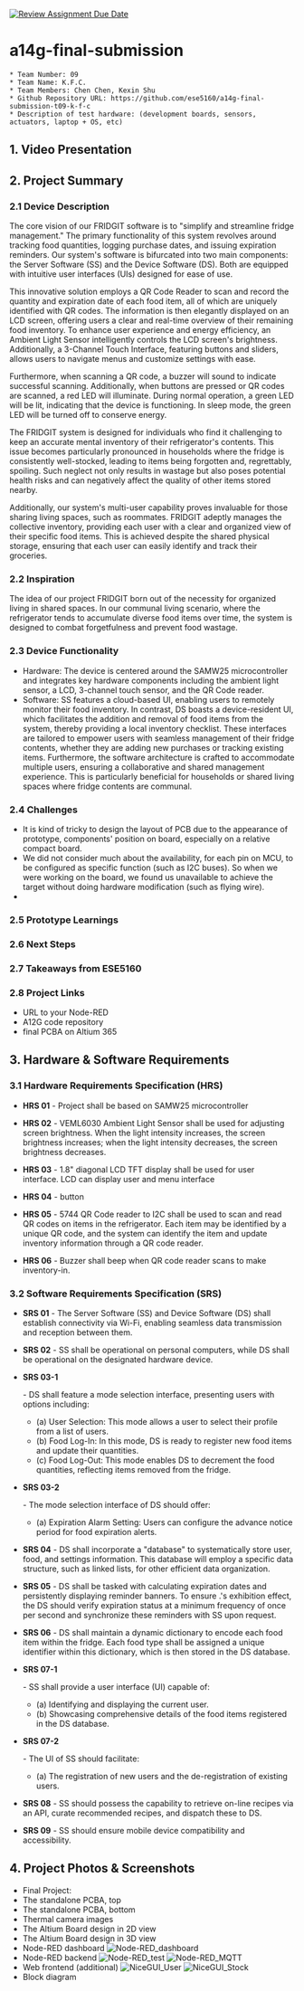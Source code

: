 [![Review Assignment Due Date](https://classroom.github.com/assets/deadline-readme-button-24ddc0f5d75046c5622901739e7c5dd533143b0c8e959d652212380cedb1ea36.svg)](https://classroom.github.com/a/kzkUPShx)
# a14g-final-submission

    * Team Number: 09
    * Team Name: K.F.C.
    * Team Members: Chen Chen, Kexin Shu
    * Github Repository URL: https://github.com/ese5160/a14g-final-submission-t09-k-f-c
    * Description of test hardware: (development boards, sensors, actuators, laptop + OS, etc) 

## 1. Video Presentation

## 2. Project Summary

### 2.1 Device Description

The core vision of our FRIDGIT software is to "simplify and streamline fridge management." The primary functionality of this system revolves around tracking food quantities, logging purchase dates, and issuing expiration reminders. Our system's software is bifurcated into two main components: the Server Software (SS) and the Device Software (DS). Both are equipped with intuitive user interfaces (UIs) designed for ease of use.

This innovative solution employs a QR Code Reader to scan and record the quantity and expiration date of each food item, all of which are uniquely identified with QR codes. The information is then elegantly displayed on an LCD screen, offering users a clear and real-time overview of their remaining food inventory. To enhance user experience and energy efficiency, an Ambient Light Sensor intelligently controls the LCD screen's brightness. Additionally, a 3-Channel Touch Interface, featuring buttons and sliders, allows users to navigate menus and customize settings with ease.

Furthermore, when scanning a QR code, a buzzer will sound to indicate successful scanning. Additionally, when buttons are pressed or QR codes are scanned, a red LED will illuminate. During normal operation, a green LED will be lit, indicating that the device is functioning. In sleep mode, the green LED will be turned off to conserve energy.

The FRIDGIT system is designed for individuals who find it challenging to keep an accurate mental inventory of their refrigerator's contents. This issue becomes particularly pronounced in households where the fridge is consistently well-stocked, leading to items being forgotten and, regrettably, spoiling. Such neglect not only results in wastage but also poses potential health risks and can negatively affect the quality of other items stored nearby.

Additionally, our system's multi-user capability proves invaluable for those sharing living spaces, such as roommates. FRIDGIT adeptly manages the collective inventory, providing each user with a clear and organized view of their specific food items. This is achieved despite the shared physical storage, ensuring that each user can easily identify and track their groceries.

### 2.2 Inspiration

The idea of our project FRIDGIT born out of the necessity for organized living in shared spaces. In our communal living scenario, where the refrigerator tends to accumulate diverse food items over time, the system is designed to combat forgetfulness and prevent food wastage.

### 2.3 Device Functionality
- Hardware: The device is centered around the SAMW25 microcontroller and integrates key hardware components including the ambient light sensor, a LCD, 3-channel touch sensor, and the QR Code reader.
- Software: SS features a cloud-based UI, enabling users to remotely monitor their food inventory. In contrast, DS boasts a device-resident UI, which facilitates the addition and removal of food items from the system, thereby providing a local inventory checklist. These interfaces are tailored to empower users with seamless management of their fridge contents, whether they are adding new purchases or tracking existing items. Furthermore, the software architecture is crafted to accommodate multiple users, ensuring a collaborative and shared management experience. This is particularly beneficial for households or shared living spaces where fridge contents are communal.

### 2.4 Challenges

- It is kind of tricky to design the layout of PCB due to the appearance of prototype, components' position on board, especially on a relative compact board.
- We did not consider much about the availability, for each pin on MCU, to be configured as specific function (such as I2C buses). So when we were working on the board, we found us unavailable to achieve the target without doing hardware modification (such as flying wire).
- 

### 2.5 Prototype Learnings

### 2.6 Next Steps

### 2.7 Takeaways from ESE5160

### 2.8 Project Links

- URL to your Node-RED
- A12G code repository
- final PCBA on Altium 365

## 3. Hardware & Software Requirements

### 3.1 Hardware Requirements Specification (HRS)

- **HRS 01** - Project shall be based on SAMW25 microcontroller

- **HRS 02** - VEML6030 Ambient Light Sensor shall be used for adjusting screen brightness. When the light intensity increases, the screen brightness increases; when the light intensity decreases, the screen brightness decreases.

- **HRS 03** - 1.8" diagonal LCD TFT display shall be used for user interface. LCD can display user and menu interface

- **HRS 04** - button

- **HRS 05** - 5744 QR Code reader to I2C shall be used to scan and read QR codes on items in the refrigerator. Each item may be identified by a unique QR code, and the system can identify the item and update inventory information through a QR code reader. 

- **HRS 06** - Buzzer shall beep when QR code reader scans to make inventory-in.

### 3.2 Software Requirements Specification (SRS)

- **SRS 01** - The Server Software (SS) and Device Software (DS) shall establish connectivity via Wi-Fi, enabling seamless data transmission and reception between them.

- **SRS 02** - SS shall be operational on personal computers, while DS shall be operational on the designated hardware device.

- **SRS 03-1**

   \- DS shall feature a mode selection interface, presenting users with options including:

  - (a) User Selection: This mode allows a user to select their profile from a list of users.
  - (b) Food Log-In: In this mode, DS is ready to register new food items and update their quantities.
  - (c) Food Log-Out: This mode enables DS to decrement the food quantities, reflecting items removed from the fridge.

- **SRS 03-2**

   \- The mode selection interface of DS should offer:

  - (a) Expiration Alarm Setting: Users can configure the advance notice period for food expiration alerts.

- **SRS 04** - DS shall incorporate a "database" to systematically store user, food, and settings information. This database will employ a specific data structure, such as linked lists, for other efficient data organization.

- **SRS 05** - DS shall be tasked with calculating expiration dates and persistently displaying reminder banners. To ensure .'s exhibition effect, the DS should verify expiration status at a minimum frequency of once per second and synchronize these reminders with SS upon request.

- **SRS 06** - DS shall maintain a dynamic dictionary to encode each food item within the fridge. Each food type shall be assigned a unique identifier within this dictionary, which is then stored in the DS database.

- **SRS 07-1**

   \- SS shall provide a user interface (UI) capable of:

  - (a) Identifying and displaying the current user.
  - (b) Showcasing comprehensive details of the food items registered in the DS database.

- **SRS 07-2**

   \- The UI of SS should facilitate:

  - (a) The registration of new users and the de-registration of existing users.

- **SRS 08** - SS should possess the capability to retrieve on-line recipes via an API, curate recommended recipes, and dispatch these to DS.

- **SRS 09** - SS should ensure mobile device compatibility and accessibility.


## 4. Project Photos & Screenshots
- Final Project:
- The standalone PCBA, top
- The standalone PCBA, bottom
- Thermal camera images
- The Altium Board design in 2D view
- The Altium Board design in 3D view
- Node-RED dashboard
  ![Node-RED_dashboard](img\Node-RED_dashboard.png)
- Node-RED backend
  ![Node-RED_test](img\Node-RED_test.png)
  ![Node-RED_MQTT](img\Node-RED_MQTT.png)
- Web frontend (additional)
  ![NiceGUI_User](img\NiceGUI_User.png)
  ![NiceGUI_Stock](img\NiceGUI_Stock.png)
- Block diagram